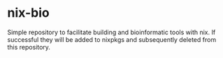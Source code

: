 # nix-bio

Simple repository to facilitate building and bioinformatic tools with nix.
If successful they will be added to nixpkgs and subsequently deleted from
this repository.

